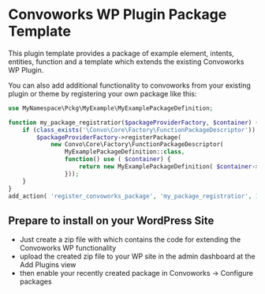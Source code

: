 # Convoworks WP Plugin Package Template
This plugin template provides a package of example element, intents, entities, function and a template which extends the existing Convoworks WP Plugin.

You can also add additional functionality to convoworks from your existing plugin or theme by registering your own package like this:
```php
use MyNamespace\Pckg\MyExample\MyExamplePackageDefinition;

function my_package_registratior($packageProviderFactory, $container) {
	if (class_exists('\Convo\Core\Factory\FunctionPackageDescriptor')) {
		$packageProviderFactory->registerPackage(
			new Convo\Core\Factory\FunctionPackageDescriptor(
				MyExamplePackageDefinition::class,
				function() use ( $container) {
					return new MyExamplePackageDefinition( $container->get('logger'));
				}));
	}
}
add_action( 'register_convoworks_package', 'my_package_registratior', 10, 2);
```
## Prepare to install on your WordPress Site
* Just create a zip file with which contains the code for extending the Convoworks WP functionality
* upload the created zip file to your WP site in the admin dashboard at the Add Plugins view
* then enable your recently created package in Convoworks -> Configure packages